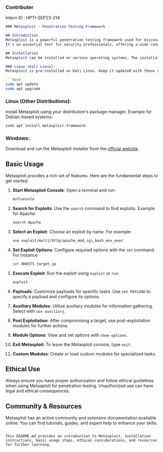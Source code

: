 ### Contributer
Intern ID : HPTI-SEP23-214

```markdown
### Metasploit - Penetration Testing Framework

## Introduction
Metasploit is a powerful penetration testing framework used for discovering and exploiting vulnerabilities in computer systems and networks.
It's an essential tool for security professionals, offering a wide range of capabilities for ethical hacking and security research.

## Installation
Metasploit can be installed on various operating systems. The installation process may vary depending on your OS. Below are some general steps for installing Metasploit:

### Linux (Kali Linux):
Metasploit is pre-installed on Kali Linux. Keep it updated with these commands:

```bash
sudo apt update
sudo apt upgrade
```

### Linux (Other Distributions):
Install Metasploit using your distribution's package manager. Example for Debian-based systems:

```bash
sudo apt install metasploit-framework
```

### Windows:
Download and run the Metasploit installer from the [official website](https://www.metasploit.com/download).

## Basic Usage
Metasploit provides a rich set of features. Here are the fundamental steps to get started:

1. **Start Metasploit Console**:
   Open a terminal and run:
   ```bash
   msfconsole
   ```

2. **Search for Exploits**:
   Use the `search` command to find exploits. Example for Apache:
   ```bash
   search Apache
   ```

3. **Select an Exploit**:
   Choose an exploit by name. For example:
   ```bash
   use exploit/multi/http/apache_mod_cgi_bash_env_exec
   ```

4. **Set Exploit Options**:
   Configure required options with the `set` command. For instance:
   ```bash
   set RHOSTS target_ip
   ```

5. **Execute Exploit**:
   Run the exploit using `exploit` or `run`:
   ```bash
   exploit
   ```

6. **Payloads**:
   Customize payloads for specific tasks. Use `set PAYLOAD` to specify a payload and configure its options.

7. **Auxiliary Modules**:
   Utilize auxiliary modules for information gathering. Select with `use auxiliary`.

8. **Post Exploitation**:
   After compromising a target, use post-exploitation modules for further actions.

9. **Module Options**:
   View and set options with `show options`.

10. **Exit Metasploit**:
    To leave the Metasploit console, type `exit`.

11. **Custom Modules**:
    Create or load custom modules for specialized tasks.

## Ethical Use
Always ensure you have proper authorization and follow ethical guidelines when using Metasploit for penetration testing. Unauthorized use can have legal and ethical consequences.

## Community & Resources
Metasploit has an active community and extensive documentation available online. You can find tutorials, guides, and expert help to enhance your skills.
```

This README.md provides an introduction to Metasploit, installation instructions, basic usage steps, ethical considerations, and resources for further learning.

